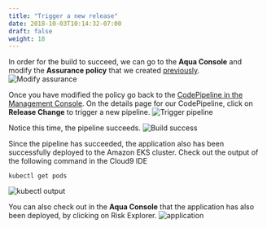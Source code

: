 ```yaml
---
title: "Trigger a new release"
date: 2018-10-03T10:14:32-07:00
draft: false
weight: 18
---
```


In order for the build to succeed, we can go to the **Aqua Console** and modify the **Assurance policy** that we created [previously](/devsecops/assurance).
![Modify assurance](/images/devsecops/modify-assurance-new.png)

Once you have modified the policy go back to the [CodePipeline in the Management Console](https://console.aws.amazon.com/codesuite/codepipeline/pipelines). On the details page for our CodePipeline, click on **Release Change** to trigger a new pipeline. 
![Trigger pipeline](/images/devsecops/trigger-pipeline-new.png)

Notice this time, the pipeline succeeds. 
![Build success](/images/devsecops/build-success-new.png)

Since the pipeline has succeeded, the application also has been successfully deployed to the Amazon EKS cluster. Check out the output of the following command in the Cloud9 IDE
```shell
kubectl get pods
```

![kubectl output](/images/devsecops/kubectl-new.png)

You can also check out in the **Aqua Console** that the application has also been deployed, by clicking on Risk Explorer.
![application](/images/devsecops/risk-explorer-new.png)


